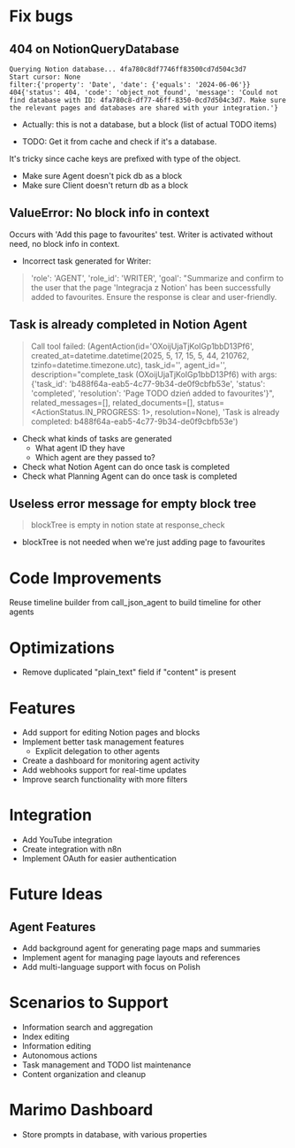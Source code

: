 # Fix bugs

## 404 on NotionQueryDatabase

```
Querying Notion database... 4fa780c8df7746ff83500cd7d504c3d7
Start cursor: None
filter:{'property': 'Date', 'date': {'equals': '2024-06-06'}}
404{'status': 404, 'code': 'object_not_found', 'message': 'Could not find database with ID: 4fa780c8-df77-46ff-8350-0cd7d504c3d7. Make sure the relevant pages and databases are shared with your integration.'}
```

* Actually: this is not a database, but a block (list of actual TODO items)

- TODO: Get it from cache and check if it's a database.

It's tricky since cache keys are prefixed with type of the object.

- Make sure Agent doesn't pick db as a block
- Make sure Client doesn't return db as a block


## ValueError: No block info in context

Occurs with 'Add this page to favourites' test. Writer is activated without need, no block info in context.

* Incorrect task generated for Writer:

> 'role': 'AGENT', 'role_id': 'WRITER', 'goal': "Summarize and confirm to the user that the page 'Integracja z Notion' has been successfully added to favourites. Ensure the response is clear and user-friendly.

## Task is already completed in Notion Agent

> Call tool failed: (AgentAction(id='OXoijUjaTjKoIGp1bbD13Pf6', created_at=datetime.datetime(2025, 5, 17, 15, 5, 44, 210762, tzinfo=datetime.timezone.utc), task_id='', agent_id='', description="complete_task (OXoijUjaTjKoIGp1bbD13Pf6) with args: {'task_id': 'b488f64a-eab5-4c77-9b34-de0f9cbfb53e', 'status': 'completed', 'resolution': 'Page TODO dzień added to favourites'}", related_messages=[], related_documents=[], status=<ActionStatus.IN_PROGRESS: 1>, resolution=None), 'Task is already completed: b488f64a-eab5-4c77-9b34-de0f9cbfb53e')

- Check what kinds of tasks are generated
   - What agent ID they have
   - Which agent are they passed to?
- Check what Notion Agent can do once task is completed
- Check what Planning Agent can do once task is completed

## Useless error message for empty block tree

> blockTree is empty in notion state at response_check

- blockTree is not needed when we're just adding page to favourites

# Code Improvements

Reuse timeline builder from call_json_agent to build timeline for other agents

# Optimizations

- Remove duplicated "plain_text" field if "content" is present

# Features
- Add support for editing Notion pages and blocks
- Implement better task management features
   - Explicit delegation to other agents
- Create a dashboard for monitoring agent activity
- Add webhooks support for real-time updates
- Improve search functionality with more filters

# Integration
- Add YouTube integration
- Create integration with n8n
- Implement OAuth for easier authentication

# Future Ideas
## Agent Features
- Add background agent for generating page maps and summaries
- Implement agent for managing page layouts and references
- Add multi-language support with focus on Polish

# Scenarios to Support
- Information search and aggregation
- Index editing
- Information editing
- Autonomous actions
- Task management and TODO list maintenance
- Content organization and cleanup

# Marimo Dashboard

- Store prompts in database, with various properties

